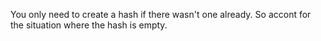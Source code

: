 <!--title={Generating a Hash Value}-->

You only need to create a hash if there wasn't one already. So accont for the situation where the hash is empty.